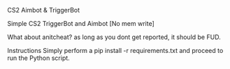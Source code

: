 CS2 Aimbot & TriggerBot

Simple CS2 TriggerBot and Aimbot [No mem write]

What about anitcheat? 
as long as you dont get reported, it should be FUD.

Instructions 
Simply perform a pip install -r requirements.txt and proceed to run the Python script.
